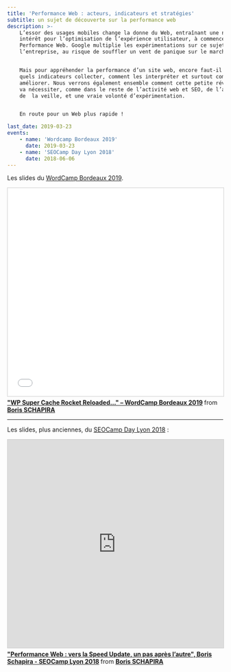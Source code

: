 ```yaml
---
title: 'Performance Web : acteurs, indicateurs et stratégies'
subtitle: un sujet de découverte sur la performance web
description: >-
    L’essor des usages mobiles change la donne du Web, entraînant une nouvel
    intérêt pour l’optimisation de l’expérience utilisateur, à commencer par la
    Performance Web. Google multiplie les expérimentations sur ce sujet-clé pour
    l’entreprise, au risque de souffler un vent de panique sur le marché.


    Mais pour appréhender la performance d’un site web, encore faut-il savoir
    quels indicateurs collecter, comment les interpréter et surtout comment les
    améliorer. Nous verrons également ensemble comment cette petite révolution
    va nécessiter, comme dans le reste de l’activité web et SEO, de l’agilité,
    de  la veille, et une vraie volonté d’expérimentation.


    En route pour un Web plus rapide !

last_date: 2019-03-23
events:
    - name: 'Wordcamp Bordeaux 2019'
      date: 2019-03-23
    - name: 'SEOCamp Day Lyon 2018'
      date: 2018-06-06
---
```


Les slides du [WordCamp Bordeaux 2019](https://2019.bordeaux.wordcamp.org/session/wp-super-cache-rocket-reloaded-ou-comment-suivre-et-ameliorer-la-performance-web-de-son-site-wordpress-sans-sarracher-les-cheveux/).

<iframe src="//www.slideshare.net/slideshow/embed_code/key/dU3lAFAz34HFaI" width="595" height="485" frameborder="0" marginwidth="0" marginheight="0" scrolling="no" style="border:1px solid #CCC; border-width:1px; margin-bottom:5px; max-width: 100%;" allowfullscreen> </iframe> <div style="margin-bottom:5px"> <strong> <a href="//www.slideshare.net/bschapira/wp-super-cache-rocket-reloaded-wordcamp-bordeaux-2019-137821377" title="&quot;WP Super Cache Rocket Reloaded…&quot; – WordCamp Bordeaux 2019" target="_blank">&quot;WP Super Cache Rocket Reloaded…&quot; – WordCamp Bordeaux 2019</a> </strong> from <strong><a href="https://www.slideshare.net/bschapira" target="_blank">Boris SCHAPIRA</a></strong> </div>

***

Les slides, plus anciennes, du
[SEOCamp Day Lyon 2018](https://www.seo-camp.org/evenement/seo-campus-lyon-2018/)
:

<iframe src="https://www.slideshare.net/slideshow/embed_code/key/uDzgZ1BUv9htEh" width="595" height="485" frameborder="0" marginwidth="0" marginheight="0" scrolling="no" style="border:1px solid #CCC; border-width:1px; margin-bottom:5px; max-width: 100%;" allowfullscreen> </iframe> <div style="margin-bottom:5px"> <strong> <a href="//www.slideshare.net/bschapira/performance-web-vers-la-speed-update-un-pas-aprs-lautre-boris-schapira-seocamp-lyon-2018" title="&quot;Performance Web : vers la Speed Update, un pas après l’autre&quot;, Boris Schapira - SEOCamp Lyon 2018" target="_blank">&quot;Performance Web : vers la Speed Update, un pas après l’autre&quot;, Boris Schapira - SEOCamp Lyon 2018</a> </strong> from <strong><a href="https://www.slideshare.net/bschapira" target="_blank">Boris SCHAPIRA</a></strong> </div>
